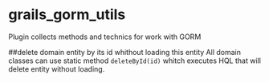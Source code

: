 grails_gorm_utils
=================

Plugin collects methods and technics for work with GORM

##delete domain entity by its id whithout loading this entity
All domain classes can use static method `deleteById(id)`
 whitch executes HQL that will delete entity without loading.
